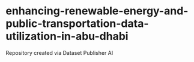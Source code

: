 # enhancing-renewable-energy-and-public-transportation-data-utilization-in-abu-dhabi
Repository created via Dataset Publisher AI
